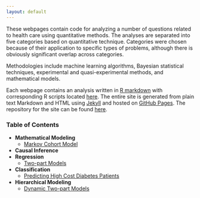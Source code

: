 ```yaml
---
layout: default
---
```


These webpages contain code for analyzing a number of questions related to health care using quantitative methods. The analyses are separated into five categories based on quantitative technique. Categories were chosen because of their application to specific types of problems, although there is obviously significant overlap across categories. 

Methodologies include machine learning algorithms, Bayesian statistical techniques, experimental and quasi-experimental methods, and mathematical models. 

Each webpage contains an analysis written in [R markdown](http://rmarkdown.rstudio.com/) with corresponding R scripts located [here](https://github.com/dincerti/dincerti.github.io/tree/master/r). The entire site is generated from plain text Markdown and HTML using [Jekyll](https://jekyllrb.com/) and hosted on [GitHub Pages](https://pages.github.com/). The repository for the site can be found [here](https://github.com/dincerti/dincerti.github.io). 
 
### Table of Contents
* **Mathematical Modeling**
  + [Markov Cohort Model](markov_cohort.html)
* **Causal Inference**
* **Regression**
    + [Two-part Models](twopart.html)
* **Classification**
    + [Predicting High Cost Diabetes Patients](diabetes_highcost.html)
* **Hierarchical Modeling**
    + [Dynamic Two-part Models](dynamic_twopart.html)    
    